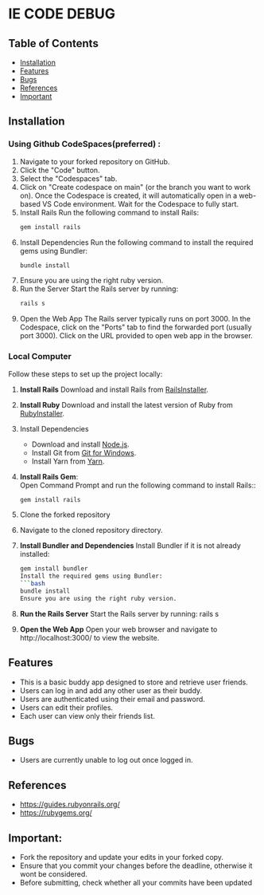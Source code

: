 # IE CODE DEBUG 

## Table of Contents
- [Installation](#installation)
- [Features](#features)
- [Bugs](#bugs)
- [References](#references)
- [Important](#important)


## Installation

### Using Github CodeSpaces(preferred) :
1. Navigate to your forked repository on GitHub.
2. Click the "Code" button.
3. Select the "Codespaces" tab.
4. Click on "Create codespace on main" (or the branch you want to work on).
   Once the Codespace is created, it will automatically open in a web-based VS Code environment.
   Wait for the Codespace to fully start.
5. Install Rails
   Run the following command to install Rails:
   ```bash
   gem install rails
6. Install Dependencies
   Run the following command to install the required gems using Bundler:
   ```bash
   bundle install
7. Ensure you are using the right ruby version.
8. Run the Server
   Start the Rails server by running:
   ```bash
   rails s
9. Open the Web App
   The Rails server typically runs on port 3000.
   In the Codespace, click on the "Ports" tab to find the forwarded port (usually port 3000).
   Click on the URL provided to open web app in the browser.

### Local Computer
Follow these steps to set up the project locally:

1. **Install Rails**
   Download and install Rails from [RailsInstaller](https://railsinstaller.org/).

2. **Install Ruby**
   Download and install the latest version of Ruby from [RubyInstaller](https://rubyinstaller.org/downloads/).

3. Install Dependencies
   - Download and install [Node.js](https://nodejs.org/).
   - Install Git from [Git for Windows](https://git-scm.com/download/win).
   - Install Yarn from [Yarn](https://yarnpkg.com/getting-started/install).
     
4. **Install Rails Gem**:  
   Open Command Prompt and run the following command to install Rails::
   ```bash
   gem install rails
   
5. Clone the forked repository

6. Navigate to the cloned repository directory.

7. **Install Bundler and Dependencies**
   Install Bundler if it is not already installed:
   ```bash
   gem install bundler
   Install the required gems using Bundler:
   ```bash
   bundle install
   Ensure you are using the right ruby version.
8. **Run the Rails Server**
   Start the Rails server by running:
   rails s
9. **Open the Web App**
    Open your web browser and navigate to http://localhost:3000/ to view the website.

## Features
* This is a basic buddy app designed to store and retrieve user friends.
* Users can log in and add any other user as their buddy.
* Users are authenticated using their email and password.
* Users can edit their profiles.
* Each user can view only their friends list.

## Bugs
* Users are currently unable to log out once logged in.

## References 
* https://guides.rubyonrails.org/
* https://rubygems.org/

## Important: 
* Fork the repository and update your edits in your forked copy.
* Ensure that you commit your changes before the deadline, otherwise it wont be considered.
* Before submitting, check whether all your commits have been updated 












